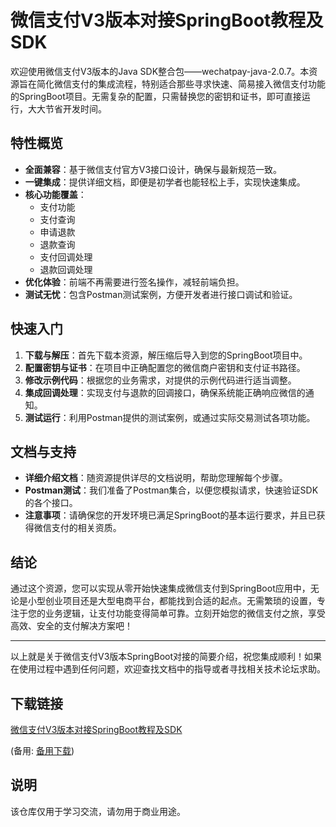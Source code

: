 # 微信支付V3版本对接SpringBoot教程及SDK

欢迎使用微信支付V3版本的Java SDK整合包——wechatpay-java-2.0.7。本资源旨在简化微信支付的集成流程，特别适合那些寻求快速、简易接入微信支付功能的SpringBoot项目。无需复杂的配置，只需替换您的密钥和证书，即可直接运行，大大节省开发时间。

## 特性概览

- **全面兼容**：基于微信支付官方V3接口设计，确保与最新规范一致。
- **一键集成**：提供详细文档，即便是初学者也能轻松上手，实现快速集成。
- **核心功能覆盖**：
  - 支付功能
  - 支付查询
  - 申请退款
  - 退款查询
  - 支付回调处理
  - 退款回调处理
- **优化体验**：前端不再需要进行签名操作，减轻前端负担。
- **测试无忧**：包含Postman测试案例，方便开发者进行接口调试和验证。

## 快速入门

1. **下载与解压**：首先下载本资源，解压缩后导入到您的SpringBoot项目中。
2. **配置密钥与证书**：在项目中正确配置您的微信商户密钥和支付证书路径。
3. **修改示例代码**：根据您的业务需求，对提供的示例代码进行适当调整。
4. **集成回调处理**：实现支付与退款的回调接口，确保系统能正确响应微信的通知。
5. **测试运行**：利用Postman提供的测试案例，或通过实际交易测试各项功能。

## 文档与支持

- **详细介绍文档**：随资源提供详尽的文档说明，帮助您理解每个步骤。
- **Postman测试**：我们准备了Postman集合，以便您模拟请求，快速验证SDK的各个接口。
- **注意事项**：请确保您的开发环境已满足SpringBoot的基本运行要求，并且已获得微信支付的相关资质。

## 结论

通过这个资源，您可以实现从零开始快速集成微信支付到SpringBoot应用中，无论是小型创业项目还是大型电商平台，都能找到合适的起点。无需繁琐的设置，专注于您的业务逻辑，让支付功能变得简单可靠。立刻开始您的微信支付之旅，享受高效、安全的支付解决方案吧！

---

以上就是关于微信支付V3版本SpringBoot对接的简要介绍，祝您集成顺利！如果在使用过程中遇到任何问题，欢迎查找文档中的指导或者寻找相关技术论坛求助。

## 下载链接
[微信支付V3版本对接SpringBoot教程及SDK](https://pan.quark.cn/s/39c369185912) 

(备用: [备用下载](https://pan.baidu.com/s/1VCTEFge5PiMwnzJteUs3GA?pwd=1234))

## 说明

该仓库仅用于学习交流，请勿用于商业用途。
